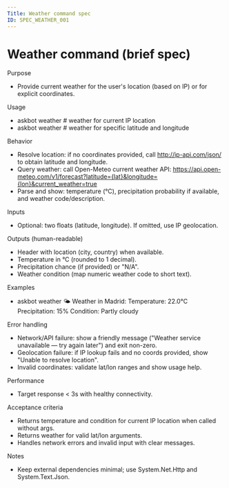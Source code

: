 ```yaml
---
Title: Weather command spec
ID: SPEC_WEATHER_001
---
```


# Weather command (brief spec)

Purpose
 - Provide current weather for the user's location (based on IP) or for explicit coordinates.

Usage
 - askbot weather            # weather for current IP location
 - askbot weather <lat> <lon>  # weather for specific latitude and longitude

Behavior
 - Resolve location: if no coordinates provided, call http://ip-api.com/json/ to obtain latitude and longitude.
 - Query weather: call Open-Meteo current weather API:
	 https://api.open-meteo.com/v1/forecast?latitude={lat}&longitude={lon}&current_weather=true
 - Parse and show: temperature (°C), precipitation probability if available, and weather code/description.

Inputs
 - Optional: two floats (latitude, longitude). If omitted, use IP geolocation.

Outputs (human-readable)
 - Header with location (city, country) when available.
 - Temperature in °C (rounded to 1 decimal).
 - Precipitation chance (if provided) or "N/A".
 - Weather condition (map numeric weather code to short text).

Examples
 - askbot weather
	 🌤️ Weather in Madrid:
			Temperature: 22.0°C
			Precipitation: 15%
			Condition: Partly cloudy

Error handling
 - Network/API failure: show a friendly message ("Weather service unavailable — try again later") and exit non-zero.
 - Geolocation failure: if IP lookup fails and no coords provided, show "Unable to resolve location".
 - Invalid coordinates: validate lat/lon ranges and show usage help.

Performance
 - Target response < 3s with healthy connectivity.

Acceptance criteria
 - Returns temperature and condition for current IP location when called without args.
 - Returns weather for valid lat/lon arguments.
 - Handles network errors and invalid input with clear messages.

Notes
 - Keep external dependencies minimal; use System.Net.Http and System.Text.Json.
